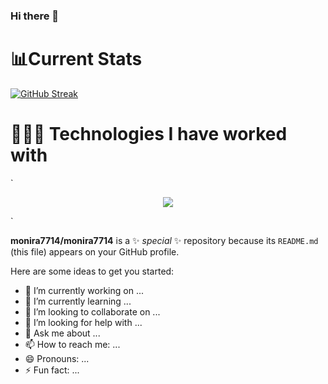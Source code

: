 ### Hi there 👋







# 📊Current Stats
[![GitHub Streak](https://github-readme-streak-stats.herokuapp.com?user=monira7714&theme=noctis-minimus)](https://git.io/streak-stats)

# 👩🏻‍💻 Technologies I have worked with

`<p align="center">
  <a href="https://skillicons.dev">
    <img src="https://skillicons.dev/icons?i=html,css,tailwind,js,vite,react,mongodb,firebase,vercel,figma,github" />
  </a>
</p>`

**monira7714/monira7714** is a ✨ _special_ ✨ repository because its `README.md` (this file) appears on your GitHub profile.

Here are some ideas to get you started:

- 🔭 I’m currently working on ...
- 🌱 I’m currently learning ...
- 👯 I’m looking to collaborate on ...
- 🤔 I’m looking for help with ...
- 💬 Ask me about ...
- 📫 How to reach me: ...
- 😄 Pronouns: ...
- ⚡ Fun fact: ...

